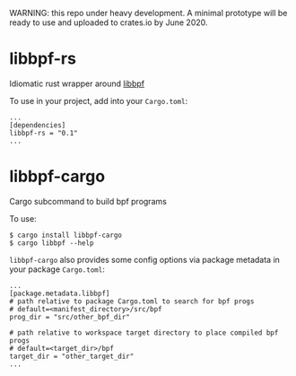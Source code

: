 WARNING: this repo under heavy development. A minimal
prototype will be ready to use and uploaded to crates.io by
June 2020.

# libbpf-rs

Idiomatic rust wrapper around
[libbpf](https://github.com/libbpf/libbpf)

To use in your project, add into your `Cargo.toml`:

```
...
[dependencies]
libbpf-rs = "0.1"
...
```

# libbpf-cargo

Cargo subcommand to build bpf programs

To use:

```
$ cargo install libbpf-cargo
$ cargo libbpf --help
```

`libbpf-cargo` also provides some config options via package metadata
in your package `Cargo.toml`:

```
...
[package.metadata.libbpf]
# path relative to package Cargo.toml to search for bpf progs
# default=<manifest_directory>/src/bpf
prog_dir = "src/other_bpf_dir"

# path relative to workspace target directory to place compiled bpf progs
# default=<target_dir>/bpf
target_dir = "other_target_dir"
...
```
